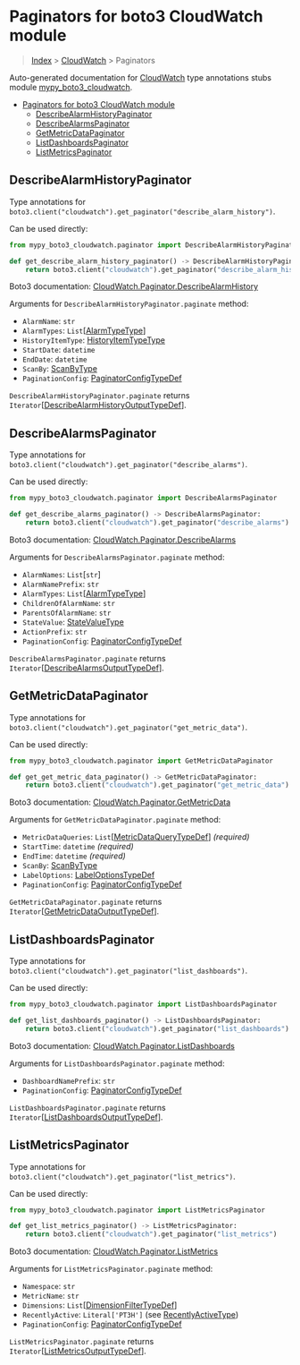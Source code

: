 # Paginators for boto3 CloudWatch module

> [Index](..) > [CloudWatch](.) > Paginators

Auto-generated documentation for
[CloudWatch](https://boto3.amazonaws.com/v1/documentation/api/1.17.76/reference/services/cloudwatch.html#CloudWatch)
type annotations stubs module
[mypy_boto3_cloudwatch](https://pypi.org/project/mypy-boto3-cloudwatch/).

- [Paginators for boto3 CloudWatch module](#paginators-for-boto3-cloudwatch-module)
  - [DescribeAlarmHistoryPaginator](#describealarmhistorypaginator)
  - [DescribeAlarmsPaginator](#describealarmspaginator)
  - [GetMetricDataPaginator](#getmetricdatapaginator)
  - [ListDashboardsPaginator](#listdashboardspaginator)
  - [ListMetricsPaginator](#listmetricspaginator)

## DescribeAlarmHistoryPaginator

Type annotations for
`boto3.client("cloudwatch").get_paginator("describe_alarm_history")`.

Can be used directly:

```python
from mypy_boto3_cloudwatch.paginator import DescribeAlarmHistoryPaginator

def get_describe_alarm_history_paginator() -> DescribeAlarmHistoryPaginator:
    return boto3.client("cloudwatch").get_paginator("describe_alarm_history")
```

Boto3 documentation:
[CloudWatch.Paginator.DescribeAlarmHistory](https://boto3.amazonaws.com/v1/documentation/api/1.17.76/reference/services/cloudwatch.html#CloudWatch.Paginator.DescribeAlarmHistory)

Arguments for `DescribeAlarmHistoryPaginator.paginate` method:

- `AlarmName`: `str`
- `AlarmTypes`: `List`\[[AlarmTypeType](./literals.md#alarmtypetype)\]
- `HistoryItemType`: [HistoryItemTypeType](./literals.md#historyitemtypetype)
- `StartDate`: `datetime`
- `EndDate`: `datetime`
- `ScanBy`: [ScanByType](./literals.md#scanbytype)
- `PaginationConfig`:
  [PaginatorConfigTypeDef](./type_defs.md#paginatorconfigtypedef)

`DescribeAlarmHistoryPaginator.paginate` returns
`Iterator`\[[DescribeAlarmHistoryOutputTypeDef](./type_defs.md#describealarmhistoryoutputtypedef)\].

## DescribeAlarmsPaginator

Type annotations for
`boto3.client("cloudwatch").get_paginator("describe_alarms")`.

Can be used directly:

```python
from mypy_boto3_cloudwatch.paginator import DescribeAlarmsPaginator

def get_describe_alarms_paginator() -> DescribeAlarmsPaginator:
    return boto3.client("cloudwatch").get_paginator("describe_alarms")
```

Boto3 documentation:
[CloudWatch.Paginator.DescribeAlarms](https://boto3.amazonaws.com/v1/documentation/api/1.17.76/reference/services/cloudwatch.html#CloudWatch.Paginator.DescribeAlarms)

Arguments for `DescribeAlarmsPaginator.paginate` method:

- `AlarmNames`: `List`\[`str`\]
- `AlarmNamePrefix`: `str`
- `AlarmTypes`: `List`\[[AlarmTypeType](./literals.md#alarmtypetype)\]
- `ChildrenOfAlarmName`: `str`
- `ParentsOfAlarmName`: `str`
- `StateValue`: [StateValueType](./literals.md#statevaluetype)
- `ActionPrefix`: `str`
- `PaginationConfig`:
  [PaginatorConfigTypeDef](./type_defs.md#paginatorconfigtypedef)

`DescribeAlarmsPaginator.paginate` returns
`Iterator`\[[DescribeAlarmsOutputTypeDef](./type_defs.md#describealarmsoutputtypedef)\].

## GetMetricDataPaginator

Type annotations for
`boto3.client("cloudwatch").get_paginator("get_metric_data")`.

Can be used directly:

```python
from mypy_boto3_cloudwatch.paginator import GetMetricDataPaginator

def get_get_metric_data_paginator() -> GetMetricDataPaginator:
    return boto3.client("cloudwatch").get_paginator("get_metric_data")
```

Boto3 documentation:
[CloudWatch.Paginator.GetMetricData](https://boto3.amazonaws.com/v1/documentation/api/1.17.76/reference/services/cloudwatch.html#CloudWatch.Paginator.GetMetricData)

Arguments for `GetMetricDataPaginator.paginate` method:

- `MetricDataQueries`:
  `List`\[[MetricDataQueryTypeDef](./type_defs.md#metricdataquerytypedef)\]
  *(required)*
- `StartTime`: `datetime` *(required)*
- `EndTime`: `datetime` *(required)*
- `ScanBy`: [ScanByType](./literals.md#scanbytype)
- `LabelOptions`: [LabelOptionsTypeDef](./type_defs.md#labeloptionstypedef)
- `PaginationConfig`:
  [PaginatorConfigTypeDef](./type_defs.md#paginatorconfigtypedef)

`GetMetricDataPaginator.paginate` returns
`Iterator`\[[GetMetricDataOutputTypeDef](./type_defs.md#getmetricdataoutputtypedef)\].

## ListDashboardsPaginator

Type annotations for
`boto3.client("cloudwatch").get_paginator("list_dashboards")`.

Can be used directly:

```python
from mypy_boto3_cloudwatch.paginator import ListDashboardsPaginator

def get_list_dashboards_paginator() -> ListDashboardsPaginator:
    return boto3.client("cloudwatch").get_paginator("list_dashboards")
```

Boto3 documentation:
[CloudWatch.Paginator.ListDashboards](https://boto3.amazonaws.com/v1/documentation/api/1.17.76/reference/services/cloudwatch.html#CloudWatch.Paginator.ListDashboards)

Arguments for `ListDashboardsPaginator.paginate` method:

- `DashboardNamePrefix`: `str`
- `PaginationConfig`:
  [PaginatorConfigTypeDef](./type_defs.md#paginatorconfigtypedef)

`ListDashboardsPaginator.paginate` returns
`Iterator`\[[ListDashboardsOutputTypeDef](./type_defs.md#listdashboardsoutputtypedef)\].

## ListMetricsPaginator

Type annotations for
`boto3.client("cloudwatch").get_paginator("list_metrics")`.

Can be used directly:

```python
from mypy_boto3_cloudwatch.paginator import ListMetricsPaginator

def get_list_metrics_paginator() -> ListMetricsPaginator:
    return boto3.client("cloudwatch").get_paginator("list_metrics")
```

Boto3 documentation:
[CloudWatch.Paginator.ListMetrics](https://boto3.amazonaws.com/v1/documentation/api/1.17.76/reference/services/cloudwatch.html#CloudWatch.Paginator.ListMetrics)

Arguments for `ListMetricsPaginator.paginate` method:

- `Namespace`: `str`
- `MetricName`: `str`
- `Dimensions`:
  `List`\[[DimensionFilterTypeDef](./type_defs.md#dimensionfiltertypedef)\]
- `RecentlyActive`: `Literal['PT3H']` (see
  [RecentlyActiveType](./literals.md#recentlyactivetype))
- `PaginationConfig`:
  [PaginatorConfigTypeDef](./type_defs.md#paginatorconfigtypedef)

`ListMetricsPaginator.paginate` returns
`Iterator`\[[ListMetricsOutputTypeDef](./type_defs.md#listmetricsoutputtypedef)\].
